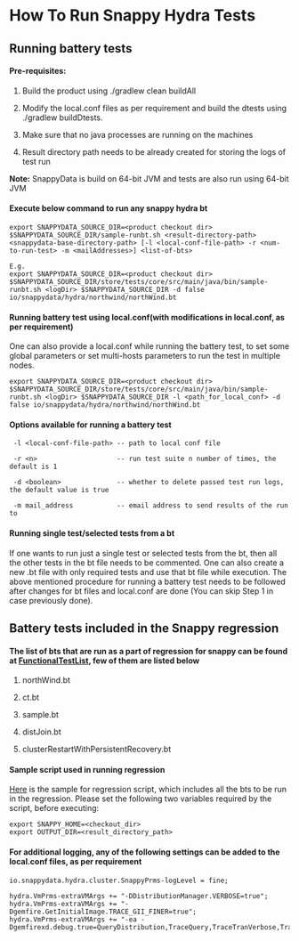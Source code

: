 # How To Run Snappy Hydra Tests

## Running battery tests

#### Pre-requisites:

 1. Build the product using ./gradlew clean buildAll

 2. Modify the local.conf files as per requirement and build the dtests using ./gradlew buildDtests.

 3. Make sure that no java processes are running on the machines

 4. Result directory path needs to be already created for storing the logs of test run

**Note:** SnappyData is build on 64-bit JVM and tests are also run using 64-bit JVM

#### Execute below command to run any snappy hydra bt

```
export SNAPPYDATA_SOURCE_DIR=<product checkout dir>
$SNAPPYDATA_SOURCE_DIR/sample-runbt.sh <result-directory-path> <snappydata-base-directory-path> [-l <local-conf-file-path> -r <num-to-run-test> -m <mailAddresses>] <list-of-bts>

E.g.
export SNAPPYDATA_SOURCE_DIR=<product checkout dir>
$SNAPPYDATA_SOURCE_DIR/store/tests/core/src/main/java/bin/sample-runbt.sh <logDir> $SNAPPYDATA_SOURCE_DIR -d false io/snappydata/hydra/northwind/northWind.bt
```

#### Running battery test using local.conf(with modifications in local.conf, as per requirement)

One can also provide a local.conf while running the battery test, to set some global parameters or set multi-hosts parameters to run the test in multiple nodes.

```
export SNAPPYDATA_SOURCE_DIR=<product checkout dir>
$SNAPPYDATA_SOURCE_DIR/store/tests/core/src/main/java/bin/sample-runbt.sh <logDir> $SNAPPYDATA_SOURCE_DIR -l <path_for_local_conf> -d false io/snappydata/hydra/northwind/northWind.bt
```

#### Options available for running a battery test

```
 -l <local-conf-file-path> -- path to local conf file

 -r <n>                    -- run test suite n number of times, the default is 1

 -d <boolean>              -- whether to delete passed test run logs, the default value is true

 -m mail_address           -- email address to send results of the run to
```

#### Running single test/selected tests from a bt

If one wants to run just a single test or selected tests from the bt, then all the other tests in the bt file needs to be commented. One can also create a new .bt file with only required tests and use that bt file while execution. The above mentioned procedure for running a battery test needs to be followed after changes for bt files and local.conf are done (You can skip Step 1 in case previously done).

## Battery tests included in the Snappy regression

#### The list of bts that are run as a part of regression for snappy can be found at [FunctionalTestList](functionalTestList.md), few of them are listed below

1. northWind.bt

2. ct.bt

3. sample.bt

4. distJoin.bt

5. clusterRestartWithPersistentRecovery.bt

#### Sample script used in running regression

[Here](../../test/java/io/snappydata/hydra/snappyRegressionScript.sh) is the sample for regression script, which includes all the bts to be run in the regression. Please set the following two variables required by the script, before executing:

```
export SNAPPY_HOME=<checkout_dir>
export OUTPUT_DIR=<result_directory_path>
```
#### For additional logging, any of the following settings can be added to the local.conf files, as per requirement

```
io.snappydata.hydra.cluster.SnappyPrms-logLevel = fine;

hydra.VmPrms-extraVMArgs += "-DDistributionManager.VERBOSE=true";
hydra.VmPrms-extraVMArgs += "-Dgemfire.GetInitialImage.TRACE_GII_FINER=true";
hydra.VmPrms-extraVMArgs += "-ea -Dgemfirexd.debug.true=QueryDistribution,TraceQuery,TraceTranVerbose,TraceIndex,TraceFabricServiceBoot";

```